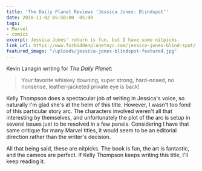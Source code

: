 ```yaml
---
title: 'The Daily Planet Reviews ‘Jessica Jones: Blindspot’'
date: 2018-11-02 05:50:00 -05:00
tags:
- Marvel
- comics
excerpt: Jessica Jones' return is fun, but I have some nitpicks.
link_url: https://www.forbiddenplanetnyc.com/jessica-jones-blind-spot/
featured_image: "/uploads/jessica-jones-blindspot-featured.jpg"
---
```


Kevin Lanagin writing for *The Daily Planet*:

> Your favorite whiskey downing, super strong, hard-nosed, no nonsense, leather-jacketed private eye is back!

Kelly Thompson does a spectacular job of writing in Jessica's voice, so naturally I'm glad she's at the helm of this title. However, I wasn't too fond of this particular story arc. The characters involved weren't all that interesting by themselves, and unfortunately the plot of the arc is setup in several issues just to be resolved in a few panels. Considering I have that same critique for many Marvel titles, it would seem to be an editorial direction rather than the writer's decision.

All that being said, these are nitpicks. The book is fun, the art is fantastic, and the cameos are perfect. If Kelly Thompson keeps writing this title, I'll keep reading it.
